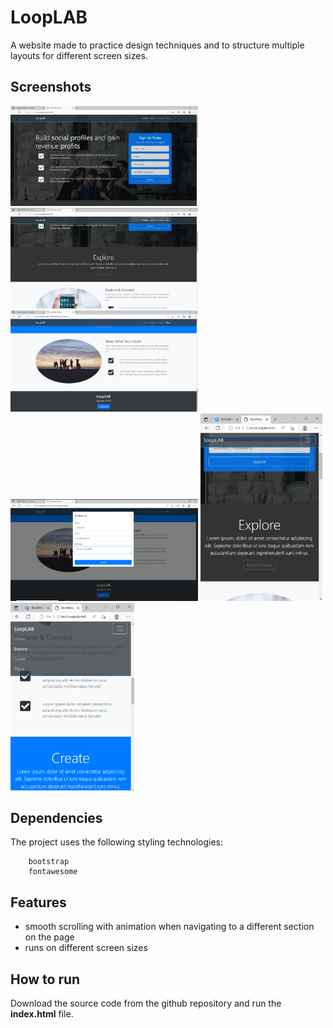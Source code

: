 # LoopLAB

A website made to practice design techniques and to structure multiple layouts for different screen sizes.

## Screenshots
<img src="img\SS1.png" alt="SS1" width="300"/> <img src="img\SS2.png" alt="SS2" width="300"/> <img src="img\SS3.png" alt="SS3" width="300"/> <img src="img\SS4.png" alt="SS4" width="300"/> 
<img src="img\SSM1.png" alt="SSM1" height="300"/> <img src="img\SSM2.png" alt="SSM2" height="300"/> 

## Dependencies

The project uses the following styling technologies:

``` src
    bootstrap
    fontawesome
```

## Features

- smooth scrolling with animation when navigating to a different section on the page
- runs on different screen sizes

## How to run

Download the source code from the github repository and run the **index.html** file.


